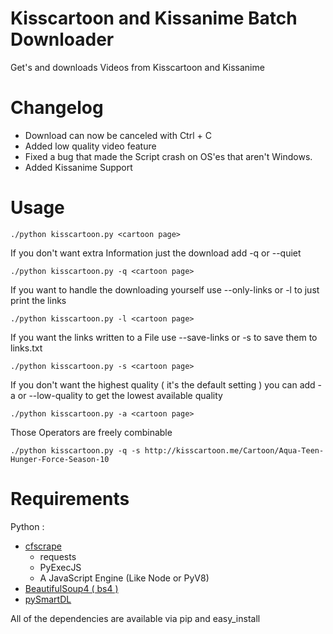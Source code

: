 # Kisscartoon and Kissanime Batch Downloader

Get's and downloads Videos from Kisscartoon and Kissanime

# Changelog

* Download can now be canceled with Ctrl + C
* Added low quality video feature
* Fixed a bug that made the Script crash on OS'es that aren't Windows.
* Added Kissanime Support

# Usage


```./python kisscartoon.py <cartoon page> ```

If you don't want extra Information just the download add -q or --quiet

```./python kisscartoon.py -q <cartoon page> ```

If you want to handle the downloading yourself use --only-links or -l to just print the links

```./python kisscartoon.py -l <cartoon page> ```

If you want the links written to a File use --save-links or -s to save them to links.txt

```./python kisscartoon.py -s <cartoon page> ```

If you don't want the highest quality ( it's the default setting ) you can add -a or --low-quality to get the lowest available quality

```./python kisscartoon.py -a <cartoon page> ```


Those Operators are freely combinable


```./python kisscartoon.py -q -s http://kisscartoon.me/Cartoon/Aqua-Teen-Hunger-Force-Season-10```

# Requirements

Python :

* [cfscrape](https://github.com/Anorov/cloudflare-scrape/)
  * requests
  * PyExecJS
  * A JavaScript Engine (Like Node or PyV8)
* [BeautifulSoup4 ( bs4 )](https://pypi.python.org/pypi/beautifulsoup4)
* [pySmartDL](https://pypi.python.org/pypi/pySmartDL/)

All of the dependencies are available via pip and easy_install


 


